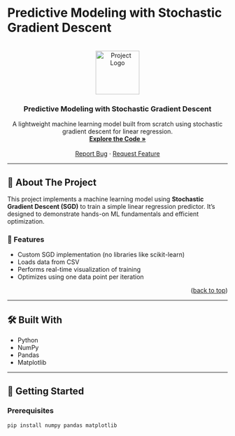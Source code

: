 # Predictive Modeling with Stochastic Gradient Descent

<a id="readme-top"></a>

<!-- PROJECT LOGO -->
<br />
<div align="center">
  <a href="https://github.com/ryanthomas2/predictive-modeling-project">
    <img src="https://placehold.co/100x100?text=ML+SGD&font=source-sans" alt="Project Logo" width="100" height="100">
  </a>

  <h3 align="center">Predictive Modeling with Stochastic Gradient Descent</h3>

  <p align="center">
    A lightweight machine learning model built from scratch using stochastic gradient descent for linear regression.
    <br />
    <a href="https://github.com/ryanthomas2/predictive-modeling-project"><strong>Explore the Code »</strong></a>
    <br />
    <br />
    <a href="https://github.com/ryanthomas2/predictive-modeling-project/issues/new?labels=bug">Report Bug</a>
    ·
    <a href="https://github.com/ryanthomas2/predictive-modeling-project/issues/new?labels=enhancement">Request Feature</a>
  </p>
</div>

---

## 📌 About The Project

This project implements a machine learning model using **Stochastic Gradient Descent (SGD)** to train a simple linear regression predictor. It’s designed to demonstrate hands-on ML fundamentals and efficient optimization.

### 🧠 Features

- Custom SGD implementation (no libraries like scikit-learn)
- Loads data from CSV
- Performs real-time visualization of training
- Optimizes using one data point per iteration

<p align="right">(<a href="#readme-top">back to top</a>)</p>

---

## 🛠️ Built With

- Python
- NumPy
- Pandas
- Matplotlib

---

## 🚀 Getting Started

### Prerequisites

```bash
pip install numpy pandas matplotlib

